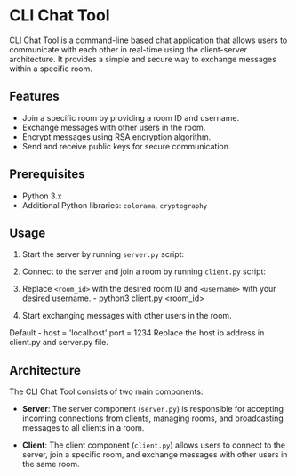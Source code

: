 # CLI Chat Tool

CLI Chat Tool is a command-line based chat application that allows users to communicate with each other in real-time using the client-server architecture. It provides a simple and secure way to exchange messages within a specific room.

## Features

- Join a specific room by providing a room ID and username.
- Exchange messages with other users in the room.
- Encrypt messages using RSA encryption algorithm.
- Send and receive public keys for secure communication.

## Prerequisites

- Python 3.x
- Additional Python libraries: `colorama`, `cryptography`

## Usage

1. Start the server by running `server.py` script:
2. Connect to the server and join a room by running `client.py` script:
3. Replace `<room_id>` with the desired room ID and `<username>` with your desired username. - python3 client.py <room_id> <username>

5. Start exchanging messages with other users in the room.

Default -
host = 'localhost'
port = 1234
Replace the host ip address in client.py and server.py file.

## Architecture

The CLI Chat Tool consists of two main components:

- **Server**: The server component (`server.py`) is responsible for accepting incoming connections from clients, managing rooms, and broadcasting messages to all clients in a room.

- **Client**: The client component (`client.py`) allows users to connect to the server, join a specific room, and exchange messages with other users in the same room.

